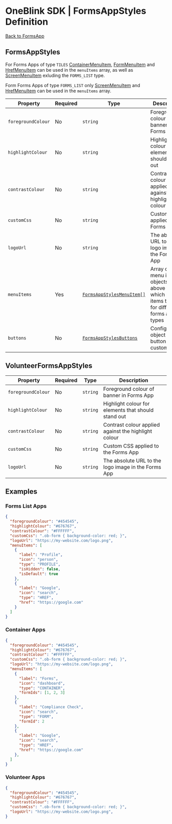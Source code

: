 # OneBlink SDK | FormsAppStyles Definition

[Back to FormsApp](./README.md)

## FormsAppStyles

For Forms Apps of type `TILES` [ContainerMenuItem](./FormsAppStylesMenuItems.md#containermenuitem), [FormMenuItem](./FormsAppStylesMenuItems.md#formmenuitem) and [HrefMenuItem](./FormsAppStylesMenuItems.md#hrefmenuitem) can be used in the `menuItems` array, as well as [ScreenMenuItem](./FormsAppStylesMenuItems.md#screenmenuitem) exluding the `FORMS_LIST` type.

Form Forms Apps of type `FORMS_LIST` only [ScreenMenuItem](./FormsAppStylesMenuItems.md#screenmenuitem) and [HrefMenuItem](./FormsAppStylesMenuItems.md#hrefmenuitem) can be used in the `menuItems` array.

| Property           | Required | Type                                                       | Description                                                                                     |
| ------------------ | -------- | ---------------------------------------------------------- | ----------------------------------------------------------------------------------------------- |
| `foregroundColour` | No       | `string`                                                   | Foreground colour of banner in Forms App                                                        |
| `highlightColour`  | No       | `string`                                                   | Highlight colour for elements that should stand out                                             |
| `contrastColour`   | No       | `string`                                                   | Contrast colour applied against the highlight colour                                            |
| `customCss`        | No       | `string`                                                   | Custom CSS applied to the Forms App                                                             |
| `logoUrl`          | No       | `string`                                                   | The absolute URL to the logo image in the Forms App                                             |
| `menuItems`        | Yes      | [`FormsAppStylesMenuItem[]`](./FormsAppStylesMenuItems.md) | Array of menu item objects. See above for which menu items to use for different forms app types |
| `buttons`          | No       | [`FormsAppStylesButtons`](./FormsAppStylesButtons.md)      | Configuration object for button customization                                                   |

## VolunteerFormsAppStyles

| Property           | Required | Type     | Description                                          |
| ------------------ | -------- | -------- | ---------------------------------------------------- |
| `foregroundColour` | No       | `string` | Foreground colour of banner in Forms App             |
| `highlightColour`  | No       | `string` | Highlight colour for elements that should stand out  |
| `contrastColour`   | No       | `string` | Contrast colour applied against the highlight colour |
| `customCss`        | No       | `string` | Custom CSS applied to the Forms App                  |
| `logoUrl`          | No       | `string` | The absolute URL to the logo image in the Forms App  |

## Examples

### Forms List Apps

```JSON
{
  "foregroundColour": "#454545",
  "highlightColour": "#676767",
  "contrastColour": "#FFFFFF",
  "customCss": ".ob-form { background-color: red; }",
  "logoUrl": "https://my-website.com/logo.png",
  "menuItems": [
    {
      "label": "Profile",
      "icon": "person",
      "type": "PROFILE",
      "isHidden": false,
      "isDefault": true
    },
    {
      "label": "Google",
      "icon": "search",
      "type": "HREF",
      "href": "https://google.com"
    }
  ]
}
```

### Container Apps

```JSON
{
  "foregroundColour": "#454545",
  "highlightColour": "#676767",
  "contrastColour": "#FFFFFF",
  "customCss": ".ob-form { background-color: red; }",
  "logoUrl": "https://my-website.com/logo.png",
  "menuItems": [
    {
      "label": "Forms",
      "icon": "dashboard",
      "type": "CONTAINER",
      "formIds": [1, 2, 3]
    },
    {
      "label": "Compliance Check",
      "icon": "search",
      "type": "FORM",
      "formId": 2
    },
    {
      "label": "Google",
      "icon": "search",
      "type": "HREF",
      "href": "https://google.com"
    },
  ]
}
```

### Volunteer Apps

```JSON
{
  "foregroundColour": "#454545",
  "highlightColour": "#676767",
  "contrastColour": "#FFFFFF",
  "customCss": ".ob-form { background-color: red; }",
  "logoUrl": "https://my-website.com/logo.png",
}
```
